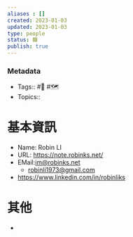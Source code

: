 ```yaml
---
aliases : []
created: 2023-01-03
updated: 2023-01-03
type: people
status: 🟩
publish: true
---
```

### Metadata
- Tags:: #👥️ #🗺️
- Topics:: 

# 基本資訊
- Name: Robin LI
- URL: https://note.robinks.net/
- EMail:im@robinks.net
	- robinli1973@gmail.com
- https://www.linkedin.com/in/robinliks
# 其他
- 